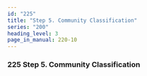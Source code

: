 ```yaml
---
id: "225"
title: "Step 5. Community Classification"
series: "200"
heading_level: 3
page_in_manual: 220-10
---
```


### 225 Step 5. Community Classification